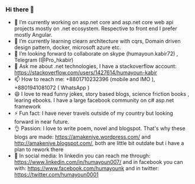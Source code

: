 ### Hi there 👋

- 🔭 I’m currently working on asp.net core and asp.net core web api projects mostly on .net ecosystem. Respective to front end I prefer mostly Angular.
- 🌱 I’m currently learning clearn architecture with cqrs, Domain driven design pattern, docker, microsoft azure etc.
- 👯 I’m looking forward to collaborate on skype (humayoun.kabir72) , Telegram (@Pro_hkabir) 
- 💬 Ask me about .net technologies, I have a stackoverflow account: https://stackoverflow.com/users/1427614/humayoun-kabir
- 📫 How to reach me: +8801710232396 (mobile and IMO ), +8801941081072 ( WhatsApp )
- 😄 I love to read funny jokes, story based blogs, science friction books , learing ebooks. I have a large facebook community on c# asp.net framework 
- ⚡ Fun fact: I have never travels outside of my country but looking forward in near future.
- 👌 Passion: I love to write poem, novel and blogspot. That's why these blogs are made: https://amakeniye.wordpress.com/ and http://amakeniye.blogspot.com/, both are little bit outdate but i have a plan to rework there
- 🌹 In social media: In linkedin you can reach me through: https://www.linkedin.com/in/humayoun007/ and in facebook you can with: https://www.facebook.com/humayounk  and in twitter: https://twitter.com/humayoun0001 
